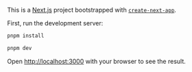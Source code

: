 This is a [Next.js](https://nextjs.org/) project bootstrapped with [`create-next-app`](https://github.com/vercel/next.js/tree/canary/packages/create-next-app).

First, run the development server:

```bash
pnpm install
```

```bash
pnpm dev
```

Open [http://localhost:3000](http://localhost:3000) with your browser to see the result.

